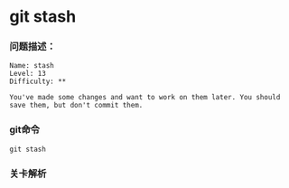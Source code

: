 # git stash

### 问题描述：

```text
Name: stash
Level: 13
Difficulty: **

You've made some changes and want to work on them later. You should save them, but don't commit them.
```

### git命令

```shell
git stash
```

### 关卡解析

> 